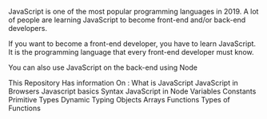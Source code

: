 JavaScript is one of the most popular programming languages in 2019. 
A lot of people are learning JavaScript to become front-end and/or back-end developers. 

If you want to become a front-end developer, you have to learn JavaScript. 
It is the programming language that every front-end developer must know. 

You can also use JavaScript on the back-end using Node

This Repository Has information On :
What is JavaScript
JavaScript in Browsers
Javascript basics Syntax
JavaScript in Node
Variables
Constants
Primitive Types 
Dynamic Typing 
Objects
Arrays
Functions
Types of Functions 
